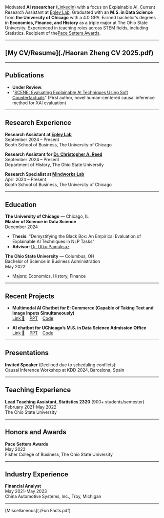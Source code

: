 Motivated **AI researcher** ([LinkedIn](https://www.linkedin.com/in/haoran-zheng-04a9551ba/)) with a focus on Explainable AI. Current Research Assistant at [Epley Lab](https://www.nicholasepley.com/). Graduated with an **M.S. in Data Science** from **the University of Chicago** with a 4.0 GPA. Earned bachelor’s degrees in **Economics, Finance, and History** as a triple major at The Ohio State University. Experienced in teaching roles across STEM fields, including Statistics. Recipient of the[Pace Setters Awards](https://fisher.osu.edu/about/awards/pace-setters).  

---

## [My CV/Resume](./Haoran Zheng CV 2025.pdf)  

---

## Publications
- **Under Review**:
- "[SCENE: Evaluating Explainable AI Techniques Using Soft Counterfactuals](https://scholar.google.com/citations?user=t8z21IQAAAAJ&hl=en&oi=sra)" (First author, novel human-centered causal inference method for XAI evaluation)
  
---

## Research Experience
**Research Assistant at [Epley Lab](https://scholar.google.com/citations?user=4BpUtrQAAAAJ&hl=en)**  
September 2024 – Present  
Booth School of Business, The University of Chicago

**Research Assistant for [Dr. Christopher A. Reed](https://history.osu.edu/people/reed.434)**  
September 2024 – Present  
Department of History, The Ohio State University  

**Research Specialist at [Mindworks Lab](https://www.chicagobooth.edu/research/roman)**  
April 2024 – Present  
Booth School of Business, The University of Chicago

---

## Education
**The University of Chicago** — Chicago, IL  
**Master of Science in Data Science**  
December 2024  
- **Thesis**: "Demystifying the Black Box: An Empirical Evaluation of Explainable AI Techniques in NLP Tasks"  
- **Advisor**: [Dr. Utku Pamuksuz](https://scholar.google.com/citations?user=BySqYoYAAAAJ&hl=en)

**The Ohio State University** — Columbus, OH  
Bachelor of Science in Business Administration  
May 2022  
- Majors: Economics, History, Finance

---

## Recent Projects
- **Multimodal AI Chatbot for E-Commerce (Capable of Taking Text and Image Inputs Simultaneously)**  
[Link 🤖](https://multimodal-conversational-ai-e-commerce.streamlit.app/)&nbsp;&nbsp;&nbsp;&nbsp;[PPT](./GenAI_Final_Project.pdf)&nbsp;&nbsp;&nbsp;&nbsp;[Code](https://github.com/HaoranZhengRaul/Multimodal-Conversational-AI-E-commerce)

- **AI chatbot for UChicago’s M.S. in Data Science Admission Office**  
[Link 🤖](https://rag-uchicago-website.streamlit.app/)&nbsp;&nbsp;&nbsp;&nbsp;[PPT](./GenAI_Project.pdf)&nbsp;&nbsp;&nbsp;&nbsp;[Code](https://github.com/daichi6/rag-uchicago-website)  

---

## Presentations
**Invited Speaker** (Declined due to scheduling conflicts):  
Causal Inference Workshop at KDD 2024, Barcelona, Spain

---

## Teaching Experience
**Lead Teaching Assistant, Statistics 2320**  (900+ students/semester)  
February 2021-May 2022  
The Ohio State University  

---

## Honors and Awards
**Pace Setters Awards**  
May 2022  
Fisher College of Business, The Ohio State University  

---

## Industry Experience
**Financial Analyst**  
May 2021-May 2023  
China Automotive Systems, Inc., Troy, Michigan  

---

[Miscellaneous](./Fun Facts.pdf)

